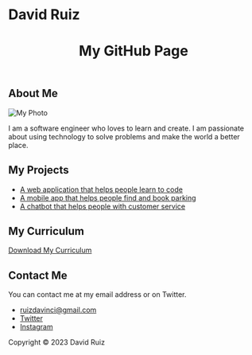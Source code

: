 # David Ruiz




<html>
<head>
  <title>My GitHub Page</title>
  <meta name="viewport" content="width=device-width, initial-scale=1">
  <link href="https://fonts.googleapis.com/css2?family=Roboto:wght@300;400;500;700&display=swap" rel="stylesheet">
  <link rel="stylesheet" href="style.css">
</head>
<body>
  <header>
    <h1>My GitHub Page</h1>
  </header>
  <main>
    <section>
      <h2>About Me</h2>
      <img src="https://cdn.discordapp.com/attachments/1085386097321844776/1110012029877637291/1681955581981.jpg" alt="My Photo">
      <p>I am a software engineer who loves to learn and create. I am passionate about using technology to solve problems and make the world a better place.</p>
    </section>
    <section>
      <h2>My Projects</h2>
      <ul>
        <li>
          <a href="my-web-application.com">A web application that helps people learn to code</a>
        </li>
        <li>
          <a href="my-mobile-app.com">A mobile app that helps people find and book parking</a>
        </li>
        <li>
          <a href="my-chatbot.com">A chatbot that helps people with customer service</a>
        </li>
      </ul>
    </section>
    <section>
      <h2>My Curriculum</h2>
      <a href="my-curriculum.pdf">Download My Curriculum</a>
    </section>
    <section>
      <h2>Contact Me</h2>
      <p>You can contact me at my email address or on Twitter.</p>
      <ul>
        <li>
          <a href="mailto:ruizdavinci@gmail.com">ruizdavinci@gmail.com</a>
        </li>
        <li>
          <a href="https://twitter.com/jettrendy">Twitter</a>
        </li>
        <li>
          <a href="https://www.instagram.com/jettrendy/">Instagram</a>
        </li>
      </ul>
    </section>
  </main>
  <footer>
    <p>Copyright &copy; 2023 David Ruiz</p>
  </footer>
</body>
</html>
